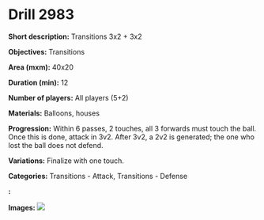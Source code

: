 # Drill 2983

**Short description:**
Transitions 3x2 + 3x2

**Objectives:**
Transitions

**Area (mxm):**
40x20

**Duration (min):**
12

**Number of players:**
All players (5+2)

**Materials:**
Balloons, houses

**Progression:**
Within 6 passes, 2 touches, all 3 forwards must touch the ball. Once this is done, attack in 3v2. After 3v2, a 2v2 is generated; the one who lost the ball does not defend.

**Variations:**
Finalize with one touch.

**Categories:**
Transitions - Attack, Transitions - Defense

**:**


**Images:**
![](https://www.coachingfutsal.com/\images\2fa18e18-2742-49c7-add6-a6957edb147b_2.bmp)

